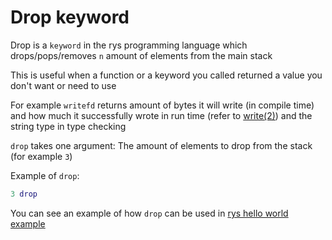 # Drop keyword

Drop is a `keyword` in the rys programming language
which drops/pops/removes `n` amount of elements
from the main stack

This is useful when a function or a keyword
you called returned a value you don't want or need to
use

For example `writefd` returns amount of bytes
it will write (in compile time) and how much it successfully wrote
in run time (refer to [write(2)](https://man7.org/linux/man-pages/man2/write.2.html))
and the string type in type checking

`drop` takes one argument: The amount of elements to drop from the stack (for example `3`)

Example of `drop`:

```lua
3 drop
```

You can see an example of how `drop` can be used in [rys hello world example](/examples/hello_world.rys)
